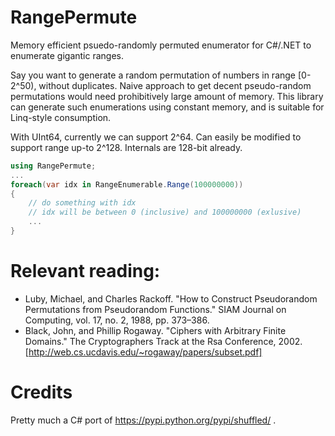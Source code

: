# RangePermute

Memory efficient psuedo-randomly permuted enumerator for C#/.NET to enumerate gigantic ranges.

Say you want to generate a random permutation of numbers in range [0-2^50), without duplicates. Naive approach to get decent pseudo-random permutations would need prohibitively large amount of memory.
This library can generate such enumerations using constant memory, and is suitable for Linq-style consumption.

With UInt64, currently we can support 2^64. Can easily be modified to support range up-to 2^128. Internals are 128-bit already.

```csharp
using RangePermute;
...
foreach(var idx in RangeEnumerable.Range(100000000))
{
    // do something with idx
    // idx will be between 0 (inclusive) and 100000000 (exlusive)
    ...
}

```

# Relevant reading: 
- Luby, Michael, and Charles Rackoff. "How to Construct Pseudorandom Permutations from Pseudorandom Functions." SIAM Journal on Computing, vol. 17, no. 2, 1988, pp. 373–386.
- Black, John, and Phillip Rogaway. "Ciphers with Arbitrary Finite Domains." The Cryptographers Track at the Rsa Conference, 2002. [http://web.cs.ucdavis.edu/~rogaway/papers/subset.pdf]

# Credits
Pretty much a C# port of https://pypi.python.org/pypi/shuffled/ .